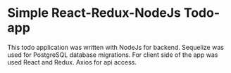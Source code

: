 # Simple React-Redux-NodeJs Todo-app
This todo application was written with NodeJs for backend. 
Sequelize was used for PostgreSQL database migrations.
For client side of the app was used React and Redux. Axios for api access.

